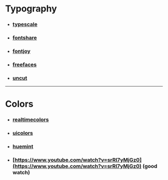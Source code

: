 
# Typography

- ### [typescale](https://typescale.com) 
- ### [fontshare](https://www.fontshare.com/) 
- ### [fontjoy](https://fontjoy.com/) 
- ### [freefaces](https://www.freefaces.gallery/) 
- ### [uncut](https://uncut.wtf/) 


---

# Colors

- ### [realtimecolors](https://www.realtimecolors.com/) 
- ### [uicolors](https://uicolors.app/create) 

- ### [huemint](https://huemint.com/) 
- ### [https://www.youtube.com/watch?v=srRI7yMjGz0](https://www.youtube.com/watch?v=srRI7yMjGz0) (good watch)